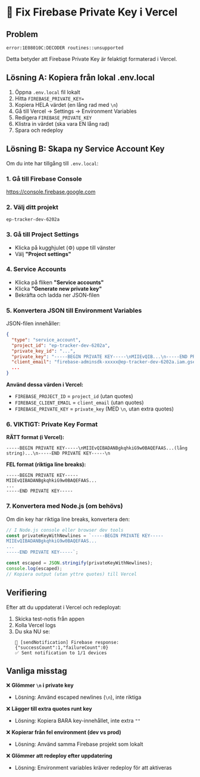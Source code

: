 # 🔑 Fix Firebase Private Key i Vercel

## Problem
```
error:1E08010C:DECODER routines::unsupported
```

Detta betyder att Firebase Private Key är felaktigt formaterad i Vercel.

## Lösning A: Kopiera från lokal .env.local

1. Öppna `.env.local` fil lokalt
2. Hitta `FIREBASE_PRIVATE_KEY=`
3. Kopiera HELA värdet (en lång rad med `\n`)
4. Gå till Vercel → Settings → Environment Variables
5. Redigera `FIREBASE_PRIVATE_KEY`
6. Klistra in värdet (ska vara EN lång rad)
7. Spara och redeploy

## Lösning B: Skapa ny Service Account Key

Om du inte har tillgång till `.env.local`:

### 1. Gå till Firebase Console

https://console.firebase.google.com

### 2. Välj ditt projekt

`ep-tracker-dev-6202a`

### 3. Gå till Project Settings

- Klicka på kugghjulet (⚙️) uppe till vänster
- Välj **"Project settings"**

### 4. Service Accounts

- Klicka på fliken **"Service accounts"**
- Klicka **"Generate new private key"**
- Bekräfta och ladda ner JSON-filen

### 5. Konvertera JSON till Environment Variables

JSON-filen innehåller:
```json
{
  "type": "service_account",
  "project_id": "ep-tracker-dev-6202a",
  "private_key_id": "...",
  "private_key": "-----BEGIN PRIVATE KEY-----\nMIIEvQIB...\n-----END PRIVATE KEY-----\n",
  "client_email": "firebase-adminsdk-xxxxx@ep-tracker-dev-6202a.iam.gserviceaccount.com",
  ...
}
```

**Använd dessa värden i Vercel:**

- `FIREBASE_PROJECT_ID` = `project_id` (utan quotes)
- `FIREBASE_CLIENT_EMAIL` = `client_email` (utan quotes)
- `FIREBASE_PRIVATE_KEY` = `private_key` (MED `\n`, utan extra quotes)

### 6. VIKTIGT: Private Key Format

**RÄTT format (i Vercel):**
```
-----BEGIN PRIVATE KEY-----\nMIIEvQIBADANBgkqhkiG9w0BAQEFAAS...(lång string)...\n-----END PRIVATE KEY-----\n
```

**FEL format (riktiga line breaks):**
```
-----BEGIN PRIVATE KEY-----
MIIEvQIBADANBgkqhkiG9w0BAQEFAAS...
...
-----END PRIVATE KEY-----
```

### 7. Konvertera med Node.js (om behövs)

Om din key har riktiga line breaks, konvertera den:

```javascript
// I Node.js console eller browser dev tools
const privateKeyWithNewlines = `-----BEGIN PRIVATE KEY-----
MIIEvQIBADANBgkqhkiG9w0BAQEFAAS...
...
-----END PRIVATE KEY-----`;

const escaped = JSON.stringify(privateKeyWithNewlines);
console.log(escaped);
// Kopiera output (utan yttre quotes) till Vercel
```

## Verifiering

Efter att du uppdaterat i Vercel och redeployat:

1. Skicka test-notis från appen
2. Kolla Vercel logs
3. Du ska NU se:
   ```
   🔔 [sendNotification] Firebase response: {"successCount":1,"failureCount":0}
   ✅ Sent notification to 1/1 devices
   ```

## Vanliga misstag

❌ **Glömmer `\n` i private key**
- Lösning: Använd escaped newlines (`\n`), inte riktiga

❌ **Lägger till extra quotes runt key**
- Lösning: Kopiera BARA key-innehållet, inte extra `""`

❌ **Kopierar från fel environment (dev vs prod)**
- Lösning: Använd samma Firebase projekt som lokalt

❌ **Glömmer att redeploy efter uppdatering**
- Lösning: Environment variables kräver redeploy för att aktiveras

